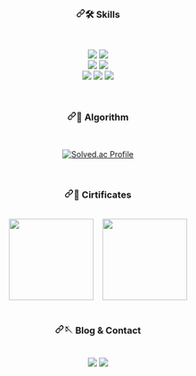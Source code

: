 <!--### Hi there 👋-->
<!-- ------------------------------------------------------------------------------------------------------------- -->
<!-- ----------------------------------------------------SKILL---------------------------------------------------- -->
<!-- ------------------------------------------------------------------------------------------------------------- -->
<br>
<div align="center">
  <h3 dir="auto"><a id="user-content-skills" class="anchor" aria-hidden="true" tabindex="-1" href="#skills"><svg class="octicon octicon-link" viewBox="0 0 16 16" version="1.1" width="16" height="16" aria-hidden="true"><path d="m7.775 3.275 1.25-1.25a3.5 3.5 0 1 1 4.95 4.95l-2.5 2.5a3.5 3.5 0 0 1-4.95 0 .751.751 0 0 1 .018-1.042.751.751 0 0 1 1.042-.018 1.998 1.998 0 0 0 2.83 0l2.5-2.5a2.002 2.002 0 0 0-2.83-2.83l-1.25 1.25a.751.751 0 0 1-1.042-.018.751.751 0 0 1-.018-1.042Zm-4.69 9.64a1.998 1.998 0 0 0 2.83 0l1.25-1.25a.751.751 0 0 1 1.042.018.751.751 0 0 1 .018 1.042l-1.25 1.25a3.5 3.5 0 1 1-4.95-4.95l2.5-2.5a3.5 3.5 0 0 1 4.95 0 .751.751 0 0 1-.018 1.042.751.751 0 0 1-1.042.018 1.998 1.998 0 0 0-2.83 0l-2.5 2.5a1.998 1.998 0 0 0 0 2.83Z"></path></svg></a>🛠 Skills</h3>
  <br>
<p dir="auto"><span>
<!--java-->
<a target="_blank" rel="noopener noreferrer nofollow" href="https://camo.githubusercontent.com/2534f2994cc9befc1a7ab9878294ff6b8bd7284a8789f7e2fcce4f859906bdf4/68747470733a2f2f696d672e736869656c64732e696f2f62616467652f4a6176612d3030373339363f267374796c653d666f722d7468652d6261646765"><img src="https://camo.githubusercontent.com/2534f2994cc9befc1a7ab9878294ff6b8bd7284a8789f7e2fcce4f859906bdf4/68747470733a2f2f696d672e736869656c64732e696f2f62616467652f4a6176612d3030373339363f267374796c653d666f722d7468652d6261646765" data-canonical-src="https://img.shields.io/badge/Java-007396?&amp;style=for-the-badge" style="max-width: 100%;"></a>
<!--spring-->
  <img src="https://img.shields.io/badge/Spring-6DB33F?style=for-the-badge&amp;logo=Spring&amp;logoColor=white" style="max-width: 100%;">
</span>
<br>
<span>
  <!--jpa-->
<img src="https://img.shields.io/badge/JPA-8F8F8F?style=for-the-badge" style="max-width: 100%;">
  <!--mysql-->
<img src="https://img.shields.io/badge/MySQL-4479A1?style=for-the-badge&amp;logo=MySQL&amp;logoColor=white" style="max-width: 100%;">
</span>
<br>
<span>
  <!--docker-->
<img src="https://img.shields.io/badge/Docker-2496ED?style=for-the-badge&amp;logo=Docker&amp;logoColor=white" style="max-width: 100%;">
  <!--k8s-->
<img src="https://img.shields.io/badge/kubernetes-326ce5.svg?&style=for-the-badge&logo=kubernetes&logoColor=white" data-canonical-src="https://img.shields.io/badge/Docker-2496ED?style=for-the-badge&amp;logo=Docker&amp;logoColor=white" style="max-width: 100%;">
  <!-- aws -->
  <img src="https://img.shields.io/badge/AWS-232F3E?style=for-the-badge&logo=amazonwebservices&logoColor=white">
  <br>

    
</span></p>

</div>

<!-- --------------------------------------------------------------------------------------------------------------- -->
<!-- ----------------------------------------------------Algorithm---------------------------------------------------- -->
<!-- --------------------------------------------------------------------------------------------------------------- -->

<div align="center">
  <!--
[![hyung jin's GitHub stats](https://github-readme-stats.vercel.app/api?username=hyungzin0309&show_icons=true&theme=prussian)](https://github.com/hyungzin0309/github-readme-stats)
  <br>
  -->
  <br>
   <h3 dir="auto"><a id="user-content-skills" class="anchor" aria-hidden="true" tabindex="-1" href="#contact"><svg class="octicon octicon-link" viewBox="0 0 16 16" version="1.1" width="16" height="16" aria-hidden="true"><path d="m7.775 3.275 1.25-1.25a3.5 3.5 0 1 1 4.95 4.95l-2.5 2.5a3.5 3.5 0 0 1-4.95 0 .751.751 0 0 1 .018-1.042.751.751 0 0 1 1.042-.018 1.998 1.998 0 0 0 2.83 0l2.5-2.5a2.002 2.002 0 0 0-2.83-2.83l-1.25 1.25a.751.751 0 0 1-1.042-.018.751.751 0 0 1-.018-1.042Zm-4.69 9.64a1.998 1.998 0 0 0 2.83 0l1.25-1.25a.751.751 0 0 1 1.042.018.751.751 0 0 1 .018 1.042l-1.25 1.25a3.5 3.5 0 1 1-4.95-4.95l2.5-2.5a3.5 3.5 0 0 1 4.95 0 .751.751 0 0 1-.018 1.042.751.751 0 0 1-1.042.018 1.998 1.998 0 0 0-2.83 0l-2.5 2.5a1.998 1.998 0 0 0 0 2.83Z"></path></svg></a>🏅 Algorithm</h3>
   <br>
  
[![Solved.ac Profile](http://mazassumnida.wtf/api/v2/generate_badge?boj=hyungzin0309)](https://solved.ac/hyungzin0309/)
</div>


<!-- --------------------------------------------------------------------------------------------------------------- -->
<!-- ----------------------------------------------------Cirtificates---------------------------------------------------- -->
<!-- --------------------------------------------------------------------------------------------------------------- -->

<div align="center">
  <!--
[![hyung jin's GitHub stats](https://github-readme-stats.vercel.app/api?username=hyungzin0309&show_icons=true&theme=prussian)](https://github.com/hyungzin0309/github-readme-stats)
  <br>
  -->
  <br>
   <h3 dir="auto"><a id="user-content-skills" class="anchor" aria-hidden="true" tabindex="-1" href="#contact"><svg class="octicon octicon-link" viewBox="0 0 16 16" version="1.1" width="16" height="16" aria-hidden="true"><path d="m7.775 3.275 1.25-1.25a3.5 3.5 0 1 1 4.95 4.95l-2.5 2.5a3.5 3.5 0 0 1-4.95 0 .751.751 0 0 1 .018-1.042.751.751 0 0 1 1.042-.018 1.998 1.998 0 0 0 2.83 0l2.5-2.5a2.002 2.002 0 0 0-2.83-2.83l-1.25 1.25a.751.751 0 0 1-1.042-.018.751.751 0 0 1-.018-1.042Zm-4.69 9.64a1.998 1.998 0 0 0 2.83 0l1.25-1.25a.751.751 0 0 1 1.042.018.751.751 0 0 1 .018 1.042l-1.25 1.25a3.5 3.5 0 1 1-4.95-4.95l2.5-2.5a3.5 3.5 0 0 1 4.95 0 .751.751 0 0 1-.018 1.042.751.751 0 0 1-1.042.018 1.998 1.998 0 0 0-2.83 0l-2.5 2.5a1.998 1.998 0 0 0 0 2.83Z"></path></svg></a>🥋 Cirtificates</h3>
   <br>
  <img width="152px" height="146px" src="https://github.com/hyungzin0309/hyungzin0309/assets/50622006/992fdd82-22da-468f-ab0c-c57e9e4580b1">
  &nbsp;&nbsp;
  <img width="152px" height="146px" src="https://github.com/hyungzin0309/hyungzin0309/assets/50622006/a97d529c-da74-4b9e-8069-2c5630d8facf">  


  
</div>





<!-- --------------------------------------------------------------------------------------------------------------- -->
<!-- ----------------------------------------------------CONTACT---------------------------------------------------- -->
<!-- --------------------------------------------------------------------------------------------------------------- -->
<br>

<div align="center">
  <h3 dir="auto"><a id="user-content-skills" class="anchor" aria-hidden="true" tabindex="-1" href="#contact"><svg class="octicon octicon-link" viewBox="0 0 16 16" version="1.1" width="16" height="16" aria-hidden="true"><path d="m7.775 3.275 1.25-1.25a3.5 3.5 0 1 1 4.95 4.95l-2.5 2.5a3.5 3.5 0 0 1-4.95 0 .751.751 0 0 1 .018-1.042.751.751 0 0 1 1.042-.018 1.998 1.998 0 0 0 2.83 0l2.5-2.5a2.002 2.002 0 0 0-2.83-2.83l-1.25 1.25a.751.751 0 0 1-1.042-.018.751.751 0 0 1-.018-1.042Zm-4.69 9.64a1.998 1.998 0 0 0 2.83 0l1.25-1.25a.751.751 0 0 1 1.042.018.751.751 0 0 1 .018 1.042l-1.25 1.25a3.5 3.5 0 1 1-4.95-4.95l2.5-2.5a3.5 3.5 0 0 1 4.95 0 .751.751 0 0 1-.018 1.042.751.751 0 0 1-1.042.018 1.998 1.998 0 0 0-2.83 0l-2.5 2.5a1.998 1.998 0 0 0 0 2.83Z"></path></svg></a>🪡 Blog & Contact</h3>
  <br>
  <a target="_blank" href="https://velog.io/@hyungzin0309/posts"><img src="https://img.shields.io/badge/-20C997?style=for-the-badge&logo=velog&logoColor=white"></a>
  <!--
  <a target="_blank" href="https://www.instagram.com/jjung_nam_/"><img src="https://img.shields.io/badge/-E4405F?style=for-the-badge&logo=instagram&logoColor=white"></a>
  -->
  <a target="_blank" href="mailto:hyungzin0309@naver.com/"><img src="https://img.shields.io/badge/-black?style=for-the-badge&logo=minutemailer&logoColor=white"></a>
</div>
<br>
<br>


<!--
**hyungzin0309/hyungzin0309** is a ✨ _special_ ✨ repository because its `README.md` (this file) appears on your GitHub profile.

Here are some ideas to get you started:

- 🔭 I’m currently working on ...
- 🌱 I’m currently learning ...
- 👯 I’m looking to collaborate on ...
- 🤔 I’m looking for help with ...
- 💬 Ask me about ...
- 📫 How to reach me: ...
- 😄 Pronouns: ...
- ⚡ Fun fact: ...
-->
